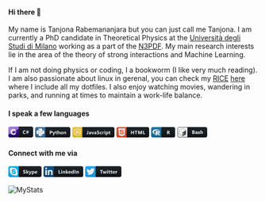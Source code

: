 #### Hi there 👋

My name is Tanjona Rabemananjara but you can just call me Tanjona. I am currently a PhD candidate in Theoretical Physics at the [Università degli Studi di Milano](https://www.unimi.it/en) working as a part of the [N3PDF](n3pdf.mi.infn.it/). My main research interests lie in the area of the theory of strong interactions and Machine Learning.

If I am not doing physics or coding, I a bookworm (I like very much reading). I am also passionate about linux in gerenal, you can check my [RICE](https://www.google.com/search?client=firefox-b-d&q=bookworm) [here](https://github.com/Radonirinaunimi/dotfiles) where I include all my dotfiles. I also enjoy watching movies, wandering in parks, and running at times to maintain a work-life balance.

#### I speak a few languages
<p align="left">
  <img src="https://github.com/Radonirinaunimi/Radonirinaunimi/blob/master/svg/dev/languages/csharp.svg" alt="html" style="vertical-align:top margin:6px 4px" width=50>
  <img src="https://github.com/Radonirinaunimi/Radonirinaunimi/blob/master/svg/dev/languages/python.svg" alt="html" style="vertical-align:top margin:6px 4px" width=71>
  <img src="https://github.com/Radonirinaunimi/Radonirinaunimi/blob/master/svg/dev/languages/js.svg" alt="html" style="vertical-align:top margin:6px 4px" width=85>
  <img src="https://github.com/Radonirinaunimi/Radonirinaunimi/blob/master/svg/dev/languages/html.svg" alt="html" style="vertical-align:top margin:6px 4px" width=66>
  <img src="https://github.com/Radonirinaunimi/Radonirinaunimi/blob/master/svg/dev/languages/r.svg" alt="html" style="vertical-align:top margin:6px 4px" width=49>
  <img src="https://github.com/Radonirinaunimi/Radonirinaunimi/blob/master/svg/dev/tools/bash.svg" alt="html" style="vertical-align:top margin:6px 4px" width=60>
</p>


#### Connect with me via
<p align="left">
  <img src="https://github.com/Radonirinaunimi/Radonirinaunimi/blob/master/svg/social/skype.svg" alt="html" style="vertical-align:top margin:6px 4px" width=67>
  <a href="https://www.linkedin.com/in/rabemananjara-tanjona-radonirina-6ab726120/"><img src="https://github.com/Radonirinaunimi/Radonirinaunimi/blob/master/svg/social/linkedin.svg" alt="html" style="vertical-align:top margin:6px 4px" width=80></a>
  <a href="https://twitter.com/Tanjona_Phys"><img src="https://github.com/Radonirinaunimi/Radonirinaunimi/blob/master/svg/social/twitter.svg" style="vertical-align:top margin:6px 4px" width=72.8></a>
</p>

![MyStats](https://github-readme-stats.vercel.app/api?username=Radonirinaunimi&show_icons=true&hide=["contribs","stars"])
